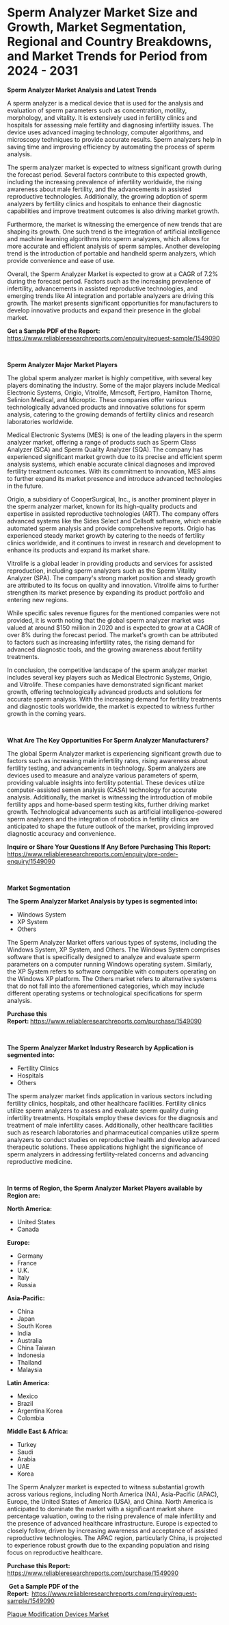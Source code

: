 <p><h1>Sperm Analyzer Market Size and Growth, Market Segmentation, Regional and Country Breakdowns, and Market Trends for Period from 2024 -  2031</h1></p><p><strong>Sperm Analyzer Market Analysis and Latest Trends</strong></p>
<p><p>A sperm analyzer is a medical device that is used for the analysis and evaluation of sperm parameters such as concentration, motility, morphology, and vitality. It is extensively used in fertility clinics and hospitals for assessing male fertility and diagnosing infertility issues. The device uses advanced imaging technology, computer algorithms, and microscopy techniques to provide accurate results. Sperm analyzers help in saving time and improving efficiency by automating the process of sperm analysis.</p><p>The sperm analyzer market is expected to witness significant growth during the forecast period. Several factors contribute to this expected growth, including the increasing prevalence of infertility worldwide, the rising awareness about male fertility, and the advancements in assisted reproductive technologies. Additionally, the growing adoption of sperm analyzers by fertility clinics and hospitals to enhance their diagnostic capabilities and improve treatment outcomes is also driving market growth.</p><p>Furthermore, the market is witnessing the emergence of new trends that are shaping its growth. One such trend is the integration of artificial intelligence and machine learning algorithms into sperm analyzers, which allows for more accurate and efficient analysis of sperm samples. Another developing trend is the introduction of portable and handheld sperm analyzers, which provide convenience and ease of use.</p><p>Overall, the Sperm Analyzer Market is expected to grow at a CAGR of 7.2% during the forecast period. Factors such as the increasing prevalence of infertility, advancements in assisted reproductive technologies, and emerging trends like AI integration and portable analyzers are driving this growth. The market presents significant opportunities for manufacturers to develop innovative products and expand their presence in the global market.</p></p>
<p><strong>Get a Sample PDF of the Report:&nbsp;</strong> <a href="https://www.reliableresearchreports.com/enquiry/request-sample/1549090">https://www.reliableresearchreports.com/enquiry/request-sample/1549090</a></p>
<p>&nbsp;</p>
<p><strong>Sperm Analyzer Major Market Players</strong></p>
<p><p>The global sperm analyzer market is highly competitive, with several key players dominating the industry. Some of the major players include Medical Electronic Systems, Origio, Vitrolife, Mmcsoft, Fertipro, Hamilton Thorne, Selinion Medical, and Microptic. These companies offer various technologically advanced products and innovative solutions for sperm analysis, catering to the growing demands of fertility clinics and research laboratories worldwide.</p><p>Medical Electronic Systems (MES) is one of the leading players in the sperm analyzer market, offering a range of products such as Sperm Class Analyzer (SCA) and Sperm Quality Analyzer (SQA). The company has experienced significant market growth due to its precise and efficient sperm analysis systems, which enable accurate clinical diagnoses and improved fertility treatment outcomes. With its commitment to innovation, MES aims to further expand its market presence and introduce advanced technologies in the future.</p><p>Origio, a subsidiary of CooperSurgical, Inc., is another prominent player in the sperm analyzer market, known for its high-quality products and expertise in assisted reproductive technologies (ART). The company offers advanced systems like the Sides Select and Cellsoft software, which enable automated sperm analysis and provide comprehensive reports. Origio has experienced steady market growth by catering to the needs of fertility clinics worldwide, and it continues to invest in research and development to enhance its products and expand its market share.</p><p>Vitrolife is a global leader in providing products and services for assisted reproduction, including sperm analyzers such as the Sperm Vitality Analyzer (SPA). The company's strong market position and steady growth are attributed to its focus on quality and innovation. Vitrolife aims to further strengthen its market presence by expanding its product portfolio and entering new regions.</p><p>While specific sales revenue figures for the mentioned companies were not provided, it is worth noting that the global sperm analyzer market was valued at around $150 million in 2020 and is expected to grow at a CAGR of over 8% during the forecast period. The market's growth can be attributed to factors such as increasing infertility rates, the rising demand for advanced diagnostic tools, and the growing awareness about fertility treatments.</p><p>In conclusion, the competitive landscape of the sperm analyzer market includes several key players such as Medical Electronic Systems, Origio, and Vitrolife. These companies have demonstrated significant market growth, offering technologically advanced products and solutions for accurate sperm analysis. With the increasing demand for fertility treatments and diagnostic tools worldwide, the market is expected to witness further growth in the coming years.</p></p>
<p>&nbsp;</p>
<p><strong>What Are The Key Opportunities For Sperm Analyzer Manufacturers?</strong></p>
<p><p>The global Sperm Analyzer market is experiencing significant growth due to factors such as increasing male infertility rates, rising awareness about fertility testing, and advancements in technology. Sperm analyzers are devices used to measure and analyze various parameters of sperm, providing valuable insights into fertility potential. These devices utilize computer-assisted semen analysis (CASA) technology for accurate analysis. Additionally, the market is witnessing the introduction of mobile fertility apps and home-based sperm testing kits, further driving market growth. Technological advancements such as artificial intelligence-powered sperm analyzers and the integration of robotics in fertility clinics are anticipated to shape the future outlook of the market, providing improved diagnostic accuracy and convenience.</p></p>
<p><strong>Inquire or Share Your Questions If Any Before Purchasing This Report:</strong> <a href="https://www.reliableresearchreports.com/enquiry/pre-order-enquiry/1549090">https://www.reliableresearchreports.com/enquiry/pre-order-enquiry/1549090</a></p>
<p>&nbsp;</p>
<p><strong>Market Segmentation</strong></p>
<p><strong>The Sperm Analyzer Market Analysis by types is segmented into:</strong></p>
<p><ul><li>Windows System</li><li>XP System</li><li>Others</li></ul></p>
<p><p>The Sperm Analyzer Market offers various types of systems, including the Windows System, XP System, and Others. The Windows System comprises software that is specifically designed to analyze and evaluate sperm parameters on a computer running Windows operating system. Similarly, the XP System refers to software compatible with computers operating on the Windows XP platform. The Others market refers to alternative systems that do not fall into the aforementioned categories, which may include different operating systems or technological specifications for sperm analysis.</p></p>
<p><strong>Purchase this Report:&nbsp;</strong><a href="https://www.reliableresearchreports.com/purchase/1549090">https://www.reliableresearchreports.com/purchase/1549090</a></p>
<p>&nbsp;</p>
<p><strong>The Sperm Analyzer Market Industry Research by Application is segmented into:</strong></p>
<p><ul><li>Fertility Clinics</li><li>Hospitals</li><li>Others</li></ul></p>
<p><p>The sperm analyzer market finds application in various sectors including fertility clinics, hospitals, and other healthcare facilities. Fertility clinics utilize sperm analyzers to assess and evaluate sperm quality during infertility treatments. Hospitals employ these devices for the diagnosis and treatment of male infertility cases. Additionally, other healthcare facilities such as research laboratories and pharmaceutical companies utilize sperm analyzers to conduct studies on reproductive health and develop advanced therapeutic solutions. These applications highlight the significance of sperm analyzers in addressing fertility-related concerns and advancing reproductive medicine.</p></p>
<p>&nbsp;</p>
<p><strong>In terms of Region, the Sperm Analyzer Market Players available by Region are:</strong></p>
<p>
    <p> <strong> North America: </strong>
        <ul>
            <li>United States</li>
            <li>Canada</li>
        </ul>
        </p> 
    <p> <strong> Europe: </strong>
        <ul>
            <li>Germany</li>
            <li>France</li>
            <li>U.K.</li>
            <li>Italy</li>
            <li>Russia</li>
        </ul>
        </p> 
    <p> <strong> Asia-Pacific: </strong>
        <ul>
            <li>China</li>
            <li>Japan</li>
            <li>South Korea</li>
            <li>India</li>
            <li>Australia</li>
            <li>China Taiwan</li>
            <li>Indonesia</li>
            <li>Thailand</li>
            <li>Malaysia</li>
        </ul>
        </p> 
    <p> <strong> Latin America: </strong>
        <ul>
            <li>Mexico</li>
            <li>Brazil</li>
            <li>Argentina Korea</li>
            <li>Colombia</li>
        </ul>
        </p> 
    <p> <strong> Middle East & Africa: </strong>
        <ul>
            <li>Turkey</li>
            <li>Saudi</li>
            <li>Arabia</li>
            <li>UAE</li>
            <li>Korea</li>
        </ul>
    </p>
    </p>
<p><p>The Sperm Analyzer market is expected to witness substantial growth across various regions, including North America (NA), Asia-Pacific (APAC), Europe, the United States of America (USA), and China. North America is anticipated to dominate the market with a significant market share percentage valuation, owing to the rising prevalence of male infertility and the presence of advanced healthcare infrastructure. Europe is expected to closely follow, driven by increasing awareness and acceptance of assisted reproductive technologies. The APAC region, particularly China, is projected to experience robust growth due to the expanding population and rising focus on reproductive healthcare.</p></p>
<p><strong>Purchase this Report: </strong><a href="https://www.reliableresearchreports.com/purchase/1549090">https://www.reliableresearchreports.com/purchase/1549090</a></p>
<p>&nbsp;<strong>Get a Sample PDF of the Report:&nbsp;&nbsp;</strong><a href="https://www.reliableresearchreports.com/enquiry/request-sample/1549090">https://www.reliableresearchreports.com/enquiry/request-sample/1549090</a></p>
<p><strong></strong></p>
<p><p><a href="https://github.com/BryceTownsendr/Market-Research-Report-List-3/blob/main/plaque-modification-devices-market.md">Plaque Modification Devices Market</a></p></p>